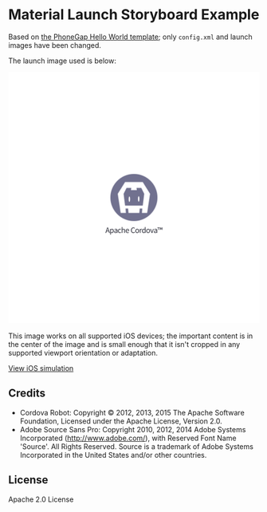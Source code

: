 # Material Launch Storyboard Example

Based on [the PhoneGap Hello World template](https://github.com/phonegap/phonegap-template-hello-world); only `config.xml` and launch images have been changed.

The launch image used is below:

![Launch Image](./res/screen/ios/Default@2x~universal~anyany.png)

This image works on all supported iOS devices; the important content is in the center of the image and is small enough that it isn't cropped in any supported viewport orientation or adaptation.

[View iOS simulation](https://cdn.rawgit.com/kerrishotts/launch-storyboard-images-previewer/0.3-release/index.html?at2x-universal-anyany=https://github.com/kerrishotts/lsb-example-material/raw/master/res/screen/ios/Default%402x%7Euniversal%7Eanyany.png)

## Credits

* Cordova Robot: Copyright © 2012, 2013, 2015 The Apache Software Foundation, Licensed under the Apache License, Version 2.0.
* Adobe Source Sans Pro: Copyright 2010, 2012, 2014 Adobe Systems Incorporated (http://www.adobe.com/), with Reserved Font Name 'Source'. All Rights Reserved. Source is a trademark of Adobe Systems Incorporated in the United States and/or other countries.

## License

Apache 2.0 License

